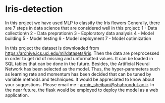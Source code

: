 # Iris-detection
In this project we have used MLP to classify the Iris flowers
Generally, there are 7 steps in data science that are considered well in this project:
1 - Data collection\n
2 - Data prepration\n
3 - Exploratory data analysis
4 - Model building
5 - Model testing
6 - Model deployment
7 - Model optimization

In this project the dataset is downloaded from https://archive.ics.uci.edu/ml/datasets/iris. Then the data are preprocessed in order to get rid of missing and 
unformatted values. It can be loaded in SQL tables that can be done in the future. Besides, the Artificial Neural Network has been selected as the model. Thus,
the hyper-parameters such as learning rate and momentum has been decided that can be tuned by variable methods and techniques. It would be appreciated to know 
about your suggestions. Please email me : armin_sheibani@shahroodut.ac.ir. In the near future, the flask would be employed to deploy the model as a web application.
